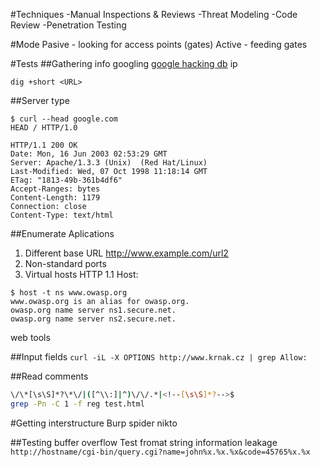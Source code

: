 #Techniques
-Manual Inspections & Reviews
-Threat Modeling
-Code Review
-Penetration Testing

#Mode
Pasive - looking for access points (gates)
Active - feeding gates

#Tests
##Gathering info
googling
[google hacking db](https://www.exploit-db.com/google-hacking-database/)
ip

`dig +short <URL>`


##Server type
```
$ curl --head google.com
HEAD / HTTP/1.0

HTTP/1.1 200 OK
Date: Mon, 16 Jun 2003 02:53:29 GMT
Server: Apache/1.3.3 (Unix)  (Red Hat/Linux)
Last-Modified: Wed, 07 Oct 1998 11:18:14 GMT
ETag: "1813-49b-361b4df6"
Accept-Ranges: bytes
Content-Length: 1179
Connection: close
Content-Type: text/html
```
##Enumerate Aplications
1. Different base URL
http://www.example.com/url2
2. Non-standard ports
3. Virtual hosts
HTTP 1.1 Host:
```
$ host -t ns www.owasp.org
www.owasp.org is an alias for owasp.org.
owasp.org name server ns1.secure.net.
owasp.org name server ns2.secure.net.
```
web tools

##Input fields
`curl -iL -X OPTIONS http://www.krnak.cz | grep Allow:`


##Read comments
```sh
\/\*[\s\S]*?\*\/|([^\\:]|^)\/\/.*|<!--[\s\S]*?-->$
grep -Pn -C 1 -f reg test.html
```
#Getting interstructure
Burp spider
nikto

##Testing buffer overflow
Test fromat string information leakage
`http://hostname/cgi-bin/query.cgi?name=john%x.%x.%x&code=45765%x.%x`



